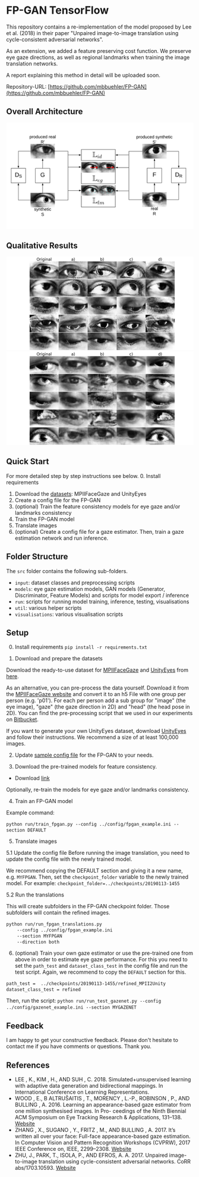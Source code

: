 
# FP-GAN TensorFlow
This repository contains a re-implementation of the model proposed by Lee et al. (2018) in their paper "Unpaired image-to-image translation using cycle-consistent adversarial networks".

As an extension, we added a feature preserving cost function. We preserve eye gaze directions, as well as regional landmarks when training the image translation networks.

A report explaining this method in detail will be uploaded soon.

Repository-URL: [https://github.com/mbbuehler/FP-GAN](https://github.com/mbbuehler/FP-GAN)

## Overall Architecture

![Overall Architecture of FP-GAN](documentation/fp_gan_overall.png "Please refer to the report for a detailed description.")

## Qualitative Results
![Qualitative results when translating from the real to the synthetic domain](documentation/compare_translations_r2s.png "Please refer to the report for a detailed description.")
![Qualitative results when translating from the synthetic to the real domain](documentation/compare_translations_s2r.png "Please refer to the report for a detailed description.")


## Quick Start
For more detailed step by step instructions see below.
0. Install requirements
1. Download the [datasets](http://mbuehler.ch/public_downloads/fpgan/data.zip): MPIIFaceGaze and UnityEyes
2. Create a config file for the FP-GAN
3. (optional) Train the feature consistency models for eye gaze and/or landmarks consistency
3. Train the FP-GAN model
4. Translate images
5. (optional) Create a config file for a gaze estimator. Then, train a gaze estimation network and run inference.


## Folder Structure
The `src` folder contains the following sub-folders.

* ```input```: dataset classes and preprocessing scripts
* ```models```: eye gaze estimation models, GAN models (Generator, Discriminator, Feature Models) and scripts for model export / inference
* ```run```: scripts for running model training, inference, testing, visualisations
* ```util```: various helper scripts
* ```visualisations```: various visualisation scripts

## Setup
0. Install requirements
```pip install -r requirements.txt ```

1. Download and prepare the datasets

Download the ready-to-use dataset for [MPIIFaceGaze](https://www.mpi-inf.mpg.de/departments/computer-vision-and-multimodal-computing/research/gaze-based-human-computer-interaction/its-written-all-over-your-face-full-face-appearance-based-gaze-estimation/) and [UnityEyes](https://www.cl.cam.ac.uk/research/rainbow/projects/unityeyes/) from [here](http://mbuehler.ch/public_downloads/fpgan/data.zip).

As an alternative, you can pre-process the data yourself. Download it from the [MPIIFaceGaze website](https://www.mpi-inf.mpg.de/departments/computer-vision-and-multimodal-computing/research/gaze-based-human-computer-interaction/its-written-all-over-your-face-full-face-appearance-based-gaze-estimation/) and convert it to an h5 File with one group per person (e.g. 'p01'). For each per person add a sub group for "image" (the eye image), "gaze" (the gaze direction in 2D) and "head" (the head pose in 2D). You can find the pre-processing script that we used in our experiments on [Bitbucket](https://bitbucket.org/swook/preprocess4gaze).

If you want to generate your own UnityEyes dataset, download [UnityEyes](https://www.cl.cam.ac.uk/research/rainbow/projects/unityeyes/) and follow their instructions. We recommend a size of at least 100,000 images.

2. Update [sample config file](config/fpgan_example.ini) for the FP-GAN to your needs.

3. Download the pre-trained models for feature consistency.
 * Download [link](http://mbuehler.ch/public_downloads/fpgan/models.zip)

 Optionally, re-train the models for eye gaze and/or landmarks consistency.

4. Train an FP-GAN model

Example command:
```
python run/train_fpgan.py --config ../config/fpgan_example.ini --section DEFAULT
```

5. Translate images

5.1 Update the config file
Before running the image translation, you need to update the config file with the newly trained model.

We recommend copying the DEFAULT section and giving it a new name, e.g. `MYFPGAN`.
Then, set the `checkpoint_folder` variable to the newly trained model.
For example:
```checkpoint_folder=../checkpoints/20190113-1455```

5.2 Run the translations

This will create subfolders in the FP-GAN checkpoint folder. Those subfolders will contain the refined images.

```
python run/run_fpgan_translations.py
    --config ../config/fpgan_example.ini
    --section MYFPGAN
    --direction both
```

6. (optional) Train your own gaze estimator or use the pre-trained one from above in order to estimate eye gaze performance.
For this you need to set the `path_test` and `dataset_class_test` in the config file and run the test script. Again, we recommend to copy the `DEFAULT` section for this.

```
path_test =  ../checkpoints/20190113-1455/refined_MPII2Unity
dataset_class_test = refined
```
Then, run the script:
```python run/run_test_gazenet.py --config ../config/gazenet_example.ini --section MYGAZENET```

## Feedback
I am happy to get your constructive feedback. Please don't hesitate to contact me if you have comments or questions. Thank you.



## References

* LEE , K., KIM , H., AND SUH , C. 2018. Simulated+unsupervised learning with adaptive data
generation and bidirectional mappings. In International Conference on Learning Representations.
* WOOD , E., B ALTRUŠAITIS , T., MORENCY , L.-P., ROBINSON , P., AND BULLING , A. 2016.
Learning an appearance-based gaze estimator from one million synthesised images. In Pro-
ceedings of the Ninth Biennial ACM Symposium on Eye Tracking Research & Applications,
131–138.
[Website](https://www.cl.cam.ac.uk/research/rainbow/projects/unityeyes/)
* ZHANG , X., SUGANO , Y., FRITZ , M., AND BULLING , A. 2017. It’s written all over your face:
Full-face appearance-based gaze estimation. In Computer Vision and Pattern Recognition
Workshops (CVPRW), 2017 IEEE Conference on, IEEE, 2299–2308.
[Website](https://www.mpi-inf.mpg.de/departments/computer-vision-and-multimodal-computing/research/gaze-based-human-computer-interaction/its-written-all-over-your-face-full-face-appearance-based-gaze-estimation/)
* ZHU, J., PARK, T., ISOLA, P., AND EFROS, A. A. 2017. Unpaired image-to-image translation
using cycle-consistent adversarial networks. CoRR abs/1703.10593.
 [Website](https://junyanz.github.io/CycleGAN/)
